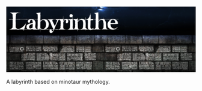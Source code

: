 <p align="left"> <img width="900" src="Assets/Img/capa.png"/></p>


A labyrinth based on minotaur mythology.

